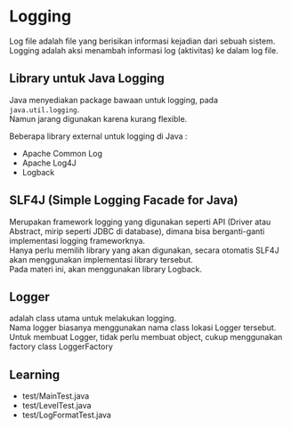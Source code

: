 # Logging
Log file adalah file yang berisikan informasi kejadian dari sebuah sistem. <br>
Logging adalah aksi menambah informasi log (aktivitas) ke dalam log file.

## Library untuk Java Logging
Java menyediakan package bawaan untuk logging, pada `java.util.logging`. <br>
Namun jarang digunakan karena kurang flexible. <br>

Beberapa library external untuk logging di Java :
- Apache Common Log
- Apache Log4J
- Logback

## SLF4J (Simple Logging Facade for Java)
Merupakan framework logging yang digunakan seperti API (Driver atau Abstract, mirip seperti JDBC di database), dimana bisa berganti-ganti implementasi logging frameworknya. <br>
Hanya perlu memilih library yang akan digunakan, secara otomatis SLF4J akan menggunakan implementasi library tersebut. <br>
Pada materi ini, akan menggunakan library Logback.

## Logger
adalah class utama untuk melakukan logging. <br>
Nama logger biasanya menggunakan nama class lokasi Logger tersebut. <br>
Untuk membuat Logger, tidak perlu membuat object, cukup menggunakan factory class LoggerFactory

## Learning
- test/MainTest.java
- test/LevelTest.java
- test/LogFormatTest.java